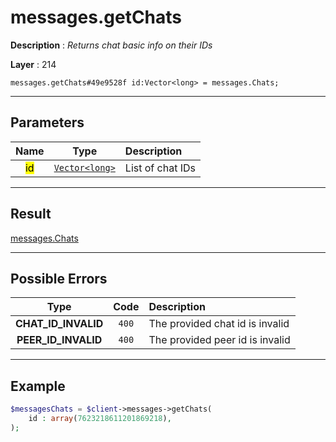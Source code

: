 # messages.getChats

**Description** : *Returns chat basic info on their IDs*

**Layer** : 214

```tl
messages.getChats#49e9528f id:Vector<long> = messages.Chats;
```

---

## Parameters

| Name | Type | Description |
| :---: | :---: | :--- |
| <mark>id</mark> | [`Vector<long>`](type/long) | List of chat IDs |

---

## Result

[messages.Chats](type/messages.Chats)

---

## Possible Errors

| Type | Code | Description |
| :---: | :---: | :--- |
| **CHAT_ID_INVALID** | `400` | The provided chat id is invalid |
| **PEER_ID_INVALID** | `400` | The provided peer id is invalid |

---

## Example

```php
$messagesChats = $client->messages->getChats(
	id : array(7623218611201869218),
);
```